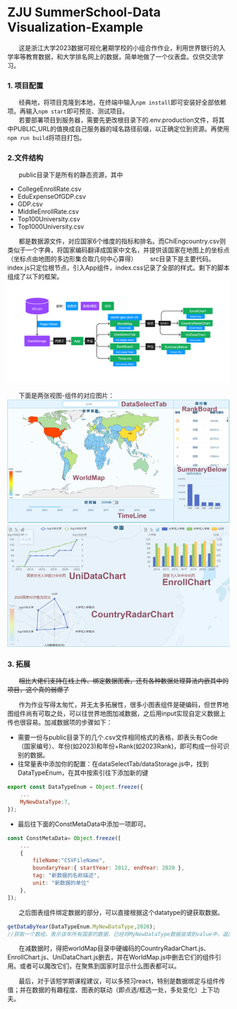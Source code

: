 # ZJU SummerSchool-Data Visualization-Example

ㅤㅤ这是浙江大学2023数据可视化暑期学校的小组合作作业，利用世界银行的入学率等教育数据，和大学排名网上的数据，简单地做了一个仪表盘。仅供交流学习。
### **1. 项目配置**
ㅤㅤ经典地，将项目克隆到本地，在终端中输入```npm install```即可安装好全部依赖项。再输入```npm start```即可预览、测试项目。<br/>
ㅤㅤ若要部署项目到服务器，需要先更改根目录下的.env.production文件，将其中PUBLIC_URL的值换成自己服务器的域名路径前缀，以正确定位到资源。再使用```npm run build```将项目打包。
### **2.文件结构**
ㅤㅤpublic目录下是所有的静态资源，其中
- CollegeEnrollRate.csv
- EduExpenseOfGDP.csv
- GDP.csv
- MiddleEnrollRate.csv
- Top100University.csv
- Top1000University.csv

ㅤㅤ都是数据源文件，对应国家6个维度的指标和排名。而ChiEngcountry.csv则类似于一个字典，将国家编码翻译成国家中文名，并提供该国家在地图上的坐标点（坐标点由地图的多边形集合取几何中心算得）
ㅤㅤsrc目录下是主要代码。index.js只定位根节点，引入App组件，index.css记录了全部的样式。剩下的脚本组成了以下的框架。
<img src="./img/fileStructure.jpg" alt="框架图" title="框架图">

ㅤㅤ下面是两张视图-组件的对应图片：
<img src="./img/main.png" alt="主要视图" title="主要视图">
<img src="./img/details.png" alt="细节视图" title="细节视图">

### **3. 拓展**
ㅤㅤ~~相比大佬们支持在线上传、绑定数据图表，还有各种数据处理算法内嵌其中的项目，这个真的弱爆了~~

ㅤㅤ作为作业写得太匆忙，并无太多拓展性，很多小图表组件是硬编码，但世界地图组件尚有可取之处，可以往世界地图加减数据，之后用input实现自定义数据上传也很容易。加减数据项的步骤如下：
- 需要一份与public目录下的几个.csv文件相同格式的表格，即表头有Code（国家编号）、年份(如2023)和年份+Rank(如2023Rank)，即可构成一份可识别的数据。
- 往常量表中添加你的配置：在dataSelectTab/dataStorage.js中，找到DataTypeEnum，在其中按索引往下添加新的键
```javascript
export const DataTypeEnum = Object.freeze({
    ...
    MyNewDataType:7,
});
```
- 最后往下面的ConstMetaData中添加一项即可。
```js
const ConstMetaData= Object.freeze([
    ...
    {
        fileName:"CSVFileName",
        boundaryYear:{ startYear: 2012, endYear: 2020 },
        tag: "新数据的名称描述",
        unit: "新数据的单位" 
    },    
]);
```

  ㅤㅤ之后图表组件绑定数据的部分，可以直接根据这个datatype的键获取数据。
  ```js
  getDataByYear(DataTypeEnum.MyNewDataType,2020);
  //获取一个数组，表示该年所有国家的数据，已经将MyNewDataType数据装填到value中，返回的结果可以直接作为echart图表options中series[0]的data。
  ```
  ㅤㅤ在减数据时，得把worldMap目录中硬编码的CountryRadarChart.js、EnrollChart.js、UniDataChart.js删去，并在WorldMap.js中删去它们的组件引用。或者可以魔改它们，在聚焦到国家时显示什么图表都可以。

  ㅤㅤ最后，对于该短学期课程建议，可以多预习react，特别是数据绑定与组件传值；并在数据的有趣程度、图表的联动（即点选/框选一处，多处变化）上下功夫。
